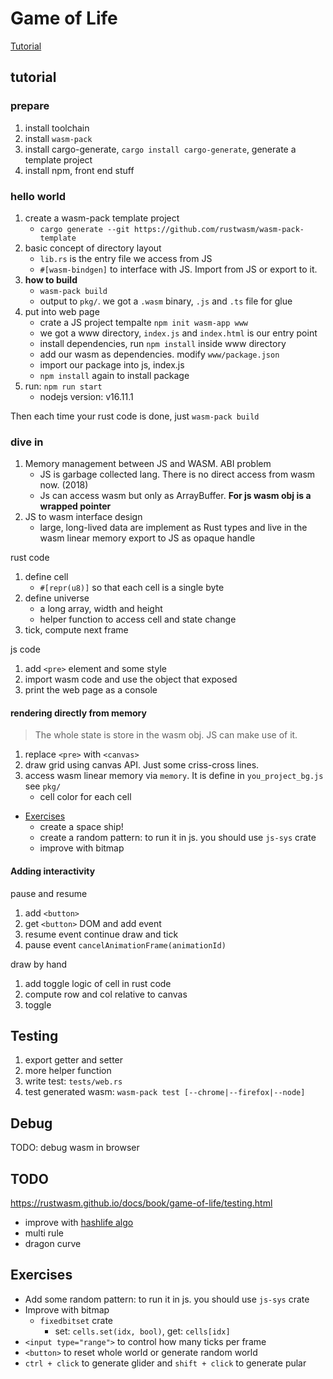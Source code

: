 # Game of Life

[Tutorial](https://rustwasm.github.io/docs/book/)


## tutorial

### prepare

1. install toolchain
2. install `wasm-pack`
3. install cargo-generate, `cargo install cargo-generate`, generate a template project
4. install npm, front end stuff


### hello world

1. create a wasm-pack template project
    - `cargo generate --git https://github.com/rustwasm/wasm-pack-template`
2. basic concept of directory layout
    - `lib.rs` is the entry file we access from JS
    - `#[wasm-bindgen]` to interface with JS. Import from JS or export to it.
3. **how to build**
    - `wasm-pack build`
    - output to `pkg/`. we got a `.wasm` binary, `.js` and `.ts` file for glue
4. put into web page
    - crate a JS project tempalte `npm init wasm-app www`
    - we got a www directory, `index.js` and `index.html` is our entry point
    - install dependencies, run `npm install` inside www directory
    - add our wasm as dependencies. modify `www/package.json`
    - import our package into js, index.js
    - `npm install` again to install package
5. run: `npm run start`
    - nodejs version: v16.11.1

Then each time your rust code is done, just `wasm-pack build`


### dive in

1. Memory management between JS and WASM. ABI problem
    - JS is garbage collected lang. There is no direct access from wasm now. (2018)
    - Js can access wasm but only as ArrayBuffer. **For js wasm obj is a wrapped pointer**
2. JS to wasm interface design
    - large, long-lived data are implement as Rust types and live in the wasm linear memory export to JS as opaque handle


rust code

1. define cell
    - `#[repr(u8)]` so that each cell is a single byte
2. define universe
    - a long array, width and height
    - helper function to access cell and state change
3. tick, compute next frame

js code

1. add `<pre>` element and some style
2. import wasm code and use the object that exposed
3. print the web page as a console


#### rendering directly from memory

> The whole state is store in the wasm obj. JS can make use of it.

1. replace `<pre>` with `<canvas>`
2. draw grid using canvas API. Just some criss-cross lines.
3. access wasm linear memory via `memory`. It is define in `you_project_bg.js` see `pkg/`
    - cell color for each cell

- [Exercises](https://rustwasm.github.io/docs/book/game-of-life/implementing.html#exercises)
    * create a space ship!
    * create a random pattern: to run it in js. you should use `js-sys` crate
    * improve with bitmap


#### Adding interactivity

pause and resume

1. add `<button>`
2. get `<button>` DOM and add event
3. resume event continue draw and tick
3. pause event `cancelAnimationFrame(animationId)`

draw by hand

1. add toggle logic of cell in rust code
2. compute row and col relative to canvas
3. toggle


## Testing

1. export getter and setter
2. more helper function
3. write test: `tests/web.rs`
4. test generated wasm: `wasm-pack test [--chrome|--firefox|--node]`


## Debug

TODO: debug wasm in browser

## TODO

https://rustwasm.github.io/docs/book/game-of-life/testing.html

- improve with [hashlife algo](https://en.wikipedia.org/wiki/Hashlife)
- multi rule
- dragon curve


## Exercises

- Add some random pattern: to run it in js. you should use `js-sys` crate
- Improve with bitmap
    * `fixedbitset` crate
        + set: `cells.set(idx, bool)`, get: `cells[idx]`
- `<input type="range">` to control how many ticks per frame
- `<button>` to reset whole world or generate random world
- `ctrl + click` to generate glider and `shift + click` to generate pular










